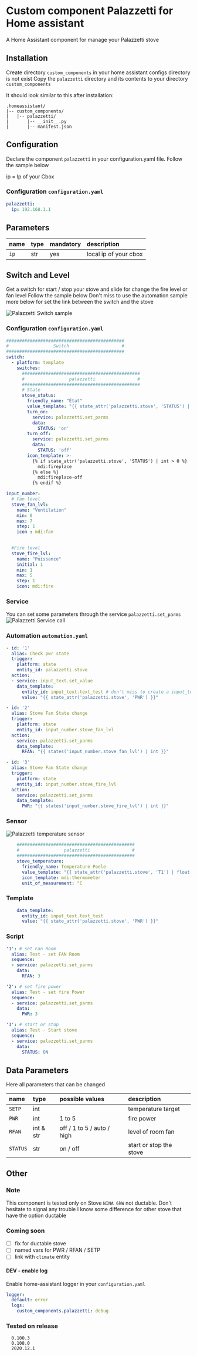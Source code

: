 # Custom component Palazzetti for Home assistant 
A Home Assistant component for manage your Palazzetti stove

## Installation
Create directory `custom_components` in your home assistant configs directory is not exist
Copy the `palazzetti` directory and its contents to your directory `custom_components`

It should look similar to this after installation:
```
.homeassistant/
|-- custom_components/
|   |-- palazzetti/
|       |-- __init__.py
|       |-- manifest.json
```

## Configuration
Declare the component `palazzetti` in your configuration.yaml file.
Follow the sample below

ip = Ip of your Cbox

### Configuration `configuration.yaml`
```yaml
palazzetti:
  ip: 192.168.1.1    
```

## Parameters
| name       | type      | mandatory | description |
|:-----------|:----------|:----------|:------------|
| `ip`       | str       | yes       | local ip of your cbox |

## Switch and Level
Get a switch for start / stop your stove and slide for change the fire level or fan level
Follow the sample below
Don't miss to use the automation sample more below for set the link between the switch and the stove

<img src="assets/switch_and_level.png" alt="Palazzetti Switch sample"></a>

### Configuration `configuration.yaml`
```yaml
#############################################
#                 Switch                    #
#############################################
switch:
  - platform: template
    switches:
      #############################################
      #                 palazzetti                #
      #############################################
      # State
      stove_status:
        friendly_name: "État"        
        value_template: "{{ state_attr('palazzetti.stove', 'STATUS') | int > 0 and state_attr('palazzetti.stove', 'STATUS') | int != 10 }}"
        turn_on:
          service: palazzetti.set_parms
          data:
            STATUS: 'on'
        turn_off:
          service: palazzetti.set_parms
          data:
            STATUS: 'off'
        icon_template: >-
          {% if state_attr('palazzetti.stove', 'STATUS') | int > 0 %}
            mdi:fireplace
          {% else %}
            mdi:fireplace-off
          {% endif %}  

input_number:
  # Fan level
  stove_fan_lvl:
    name: "Ventilation"
    min: 0
    max: 7
    step: 1
    icon : mdi:fan

          
  #Fire level
  stove_fire_lvl:
    name: "Puissance"
    initial: 1
    min: 1
    max: 5
    step: 1
    icon: mdi:fire
```


### Service
You can set some parameters through the service `palazzetti.set_parms`
<img src="assets/service_call_1.png" alt="Palazzetti Service call"></a>

### Automation `automation.yaml`
```yaml
- id: '1'
  alias: Check pwr state
  trigger:
    platform: state
    entity_id: palazzetti.stove
  action:
  - service: input_text.set_value    
    data_template:
      entity_id: input_text.text_test # don't miss to create a input_text "text_test" for test this script
      value: "{{ state_attr('palazzetti.stove', 'PWR') }}"

- id: '2'
  alias: Stove Fan State change
  trigger:
    platform: state
    entity_id: input_number.stove_fan_lvl
  action:
    service: palazzetti.set_parms
    data_template:
      RFAN: "{{ states('input_number.stove_fan_lvl') | int }}"

- id: '3'
  alias: Stove Fan State change
  trigger:
    platform: state
    entity_id: input_number.stove_fire_lvl
  action:
    service: palazzetti.set_parms
    data_template:
      PWR: "{{ states('input_number.stove_fire_lvl') | int }}"
```

### Sensor
<img src="assets/temperature.png" alt="Palazzetti temperature sensor"></a>
```yaml
    #############################################
    #                 palazzetti                #
    #############################################
    stove_temperature:
      friendly_name: Temperature Poele
      value_template: "{{ state_attr('palazzetti.stove', 'T1') | float }}"
      icon_template: mdi:thermometer
      unit_of_measurement: °C
```


### Template
```yaml
    data_template:
      entity_id: input_text.text_test
      value: "{{ state_attr('palazzetti.stove', 'PWR') }}"
```

### Script
```yaml
'1': # set Fan Room
  alias: Test - set FAN Room
  sequence:  
  - service: palazzetti.set_parms    
    data:
      RFAN: 3

'2': # set fire power
  alias: Test - set fire Power
  sequence:  
  - service: palazzetti.set_parms    
    data:
      PWR: 3

'3': # start or stop
  alias: Test - Start stove
  sequence:  
  - service: palazzetti.set_parms    
    data:
      STATUS: ON
```

## Data Parameters
Here all parameters that can be changed

| name       | type      | possible values             | description 			 |
|:-----------|:----------|:----------------------------|:------------------------|
| `SETP`     | int       |                             | temperature target 	 |
| `PWR`      | int       |  1 to 5                     | fire power 			 |
| `RFAN`     | int & str |  off / 1 to 5 / auto / high | level of room fan 		 |
| `STATUS`   | str       |  on / off                   | start or stop the stove |

## Other
### Note
This component is tested only on Stove `NINA 6kW` not ductable. Don't hesitate to signal any trouble
I know some difference for other stove that have the option ductable

### Coming soon
- [ ] fix for ductable stove
- [ ] named vars for PWR / RFAN / SETP
- [ ] link with `climate` entity

#### DEV - enable log
Enable home-assistant logger in your `configuration.yaml`
```yaml
logger:
  default: error  
  logs:    
    custom_components.palazzetti: debug
```

### Tested on release
```
  0.100.3
  0.108.0
  2020.12.1
```
